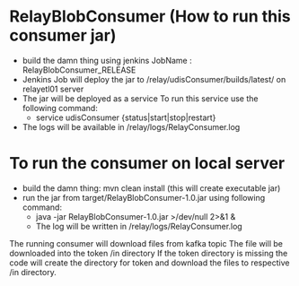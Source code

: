 # RelayBlobConsumer (How to run this consumer jar)

  - build the damn thing using jenkins JobName : RelayBlobConsumer_RELEASE 
  - Jenkins Job will deploy the jar to /relay/udisConsumer/builds/latest/ on relayetl01 server
  - The jar will be deployed as a service To run this service use the following command:
       - service udisConsumer {status|start|stop|restart}
  - The logs will be available in /relay/logs/RelayConsumer.log  
      
# To run the consumer on local server
  - build the damn thing: mvn clean install (this will create executable jar)
  - run the jar from target/RelayBlobConsumer-1.0.jar using following command:
    - java -jar RelayBlobConsumer-1.0.jar >/dev/null 2>&1 &
    - The log will be written in /relay/logs/RelayConsumer.log

The running consumer will download files from kafka topic
The file will be downloaded into the token /in directory
If the token directory is missing the code will create the directory for token and download the files to respective /in directory.


